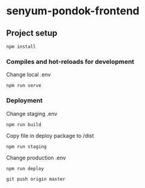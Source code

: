 # senyum-pondok-frontend

## Project setup
```
npm install
```

### Compiles and hot-reloads for development
Change local .env
```
npm run serve
```

### Deployment
Change staging .env
```
npm run build
```
Copy file in deploy package to /dist
```
npm run staging
```
Change production .env
```
npm run deploy
```
```
git push origin master
```